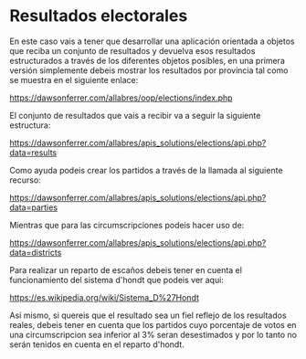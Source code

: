 # Resultados electorales
En este caso vais a tener que desarrollar una aplicación orientada a objetos que reciba un conjunto de resultados
y devuelva esos resultados estructurados a través de los diferentes objetos posibles, en una primera versión 
simplemente debeis mostrar los resultados por provincia tal como se muestra en el siguiente enlace:

https://dawsonferrer.com/allabres/oop/elections/index.php

El conjunto de resultados que vais a recibir va a seguir la siguiente estructura:

https://dawsonferrer.com/allabres/apis_solutions/elections/api.php?data=results

Como ayuda podeis crear los partidos a través de la llamada al siguiente recurso:

https://dawsonferrer.com/allabres/apis_solutions/elections/api.php?data=parties

Mientras que para las circumscripciones podeis hacer uso de:

https://dawsonferrer.com/allabres/apis_solutions/elections/api.php?data=districts

Para realizar un reparto de escaños debeis tener en cuenta el funcionamiento del sistema d'hondt que podeis ver aqui:

https://es.wikipedia.org/wiki/Sistema_D%27Hondt 

Así mismo, si quereis que el resultado sea un fiel reflejo de los resultados reales, debeis tener en cuenta
que los partidos cuyo porcentaje de votos en una circumscripcion sea inferior al 3% seran desestimados y por lo 
tanto no serán tenidos en cuenta en el reparto d'hondt.